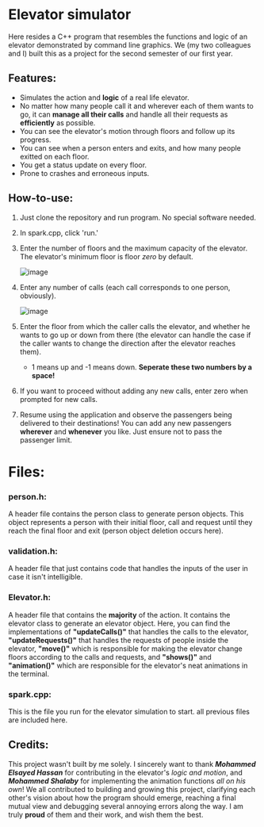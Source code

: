 # Elevator simulator
Here resides a C++ program that resembles the functions and logic of an elevator demonstrated by command line graphics.
We (my two colleagues and I) built this as a project for the second semester of our first year.

## Features:
- Simulates the action and **logic** of a real life elevator.
- No matter how many people call it and wherever each of them wants to go, it can **manage all their calls** and handle all their requests as **efficiently** as possible.
- You can see the elevator's motion through floors and follow up its progress.
- You can see when a person enters and exits, and how many people exitted on each floor.
- You get a status update on every floor.
- Prone to crashes and erroneous inputs.
     
## How-to-use:
1. Just clone the repository and run program. No special software needed.
2. In spark.cpp, click 'run.'
3. Enter the number of floors and the maximum capacity of the elevator. The elevator's minimum floor is floor *zero* by default.
   
   ![image](https://github.com/user-attachments/assets/2096d634-a746-404c-9cc8-42fd6d4ee88f)
4. Enter any number of calls (each call corresponds to one person, obviously).
   
   ![image](https://github.com/user-attachments/assets/949bf175-bf0c-47ed-97d8-674a3af623db)

5. Enter the floor from which the caller calls the elevator, and whether he wants to go up or down from there (the elevator can handle the case if the caller wants to change the direction after the elevator reaches them).
   - 1 means up and -1 means down. **Seperate these two numbers by a space!**
6. If you want to proceed without adding any new calls, enter zero when prompted for new calls.
7. Resume using the application and observe the passengers being delivered to their destinations! You can add any new passengers **wherever** and **whenever** you like. Just ensure not to pass the passenger limit.

# Files:
### person.h:
A header file contains the person class to generate person objects. This object represents a person with their initial floor, call and request until they reach the final floor and exit (person object deletion occurs here).
### validation.h:
A header file that just contains code that handles the inputs of the user in case it isn't intelligible.
### Elevator.h:
A header file that contains the **majority** of the action.
It contains the elevator class to generate an elevator object.
Here, you can find the implementations of **"updateCalls()"** that handles the calls to the elevator, **"updateRequests()"** that handles the requests of people inside the elevator, **"move()"** which is responsible for making the elevator change floors according to the calls and requests, and **"shows()"** and **"animation()"** which are responsible for the elevator's neat animations in the terminal. 
### spark.cpp:
This is the file you run for the elevator simulation to start. all previous files are included here.


## Credits:
This project wasn't built by me solely. I sincerely want to thank  ***Mohammed Elsayed Hassan*** for contributing in the elevator's *logic and motion*, and ***Mohammed Shalaby*** for implementing the animation functions *all on his own*! We all contributed to building and growing this project, clarifying each other's vision about how the program should emerge, reaching a final mutual view and debugging several annoying errors along the way. I am truly **proud** of them and their work, and wish them the best.
